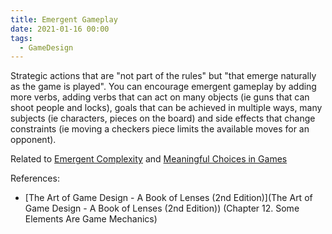 ```yaml
---
title: Emergent Gameplay
date: 2021-01-16 00:00
tags:
  - GameDesign
---
```


Strategic actions that are "not part of the rules" but "that emerge naturally as the game is played". You can encourage emergent gameplay by adding more verbs, adding verbs that can act on many objects (ie guns that can shoot people and locks), goals that can be achieved in multiple ways, many subjects (ie characters, pieces on the board) and side effects that change constraints (ie moving a checkers piece limits the available moves for an opponent).

Related to [Emergent Complexity](emergent-complexity.md) and [Meaningful Choices in Games](meaningful-choices-in-games.md)

References:

* [The Art of Game Design - A Book of Lenses (2nd Edition)](The Art of Game Design - A Book of Lenses (2nd Edition)) (Chapter 12. Some Elements Are Game Mechanics)
